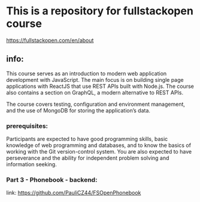 # This is a repository for fullstackopen course

https://fullstackopen.com/en/about

## info:

This course serves as an introduction to modern web application development with JavaScript. The main focus is on building single page applications with ReactJS that use REST APIs built with Node.js. The course also contains a section on GraphQL, a modern alternative to REST APIs.

The course covers testing, configuration and environment management, and the use of MongoDB for storing the application’s data.

### prerequisites: 
Participants are expected to have good programming skills, basic knowledge of web programming and databases, and to know the basics of working with the Git version-control system. You are also expected to have perseverance and the ability for independent problem solving and information seeking.


### Part 3 - Phonebook - backend:  
link:
https://github.com/PauliCZ44/FSOpenPhonebook